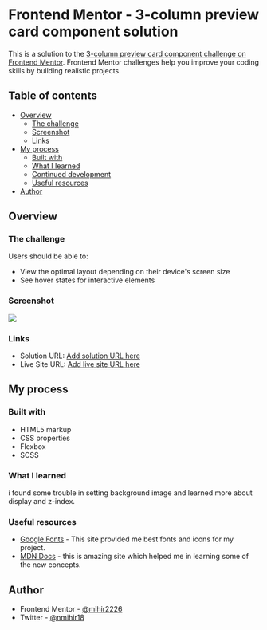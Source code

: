# Frontend Mentor - 3-column preview card component solution

This is a solution to the [3-column preview card component challenge on Frontend Mentor](https://www.frontendmentor.io/challenges/3column-preview-card-component-pH92eAR2-). Frontend Mentor challenges help you improve your coding skills by building realistic projects. 

## Table of contents

- [Overview](#overview)
  - [The challenge](#the-challenge)
  - [Screenshot](#screenshot)
  - [Links](#links)
- [My process](#my-process)
  - [Built with](#built-with)
  - [What I learned](#what-i-learned)
  - [Continued development](#continued-development)
  - [Useful resources](#useful-resources)
- [Author](#author)

## Overview

### The challenge

Users should be able to:

- View the optimal layout depending on their device's screen size
- See hover states for interactive elements

### Screenshot

![](./screenshot.jpg)


### Links

- Solution URL: [Add solution URL here](https://your-solution-url.com)
- Live Site URL: [Add live site URL here](https://your-live-site-url.com)

## My process

### Built with

- HTML5 markup
- CSS properties
- Flexbox
- SCSS

### What I learned

i found some trouble in setting background image and learned more about display and z-index.

### Useful resources

- [Google Fonts](https://fonts.google.com) - This site provided me best fonts and icons for my project.
- [MDN Docs](https://developer.mozilla.org/en-US/) - this is amazing site which helped me in learning  some of the new concepts.

## Author

- Frontend Mentor - [@mihir2226](https://www.frontendmentor.io/profile/@mihir2226)
- Twitter - [@nmihir18](https://www.twitter.com/nmihir18)
